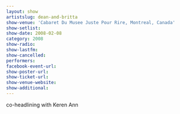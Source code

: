 ```yaml
---
layout: show
artistslug: dean-and-britta
show-venue: 'Cabaret Du Musee Juste Pour Rire, Montreal, Canada'
show-setlist: 
show-date: 2008-02-08
category: 2008
show-radio: 
show-lastfm: 
show-cancelled: 
performers: 
facebook-event-url: 
show-poster-url: 
show-ticket-url: 
show-venue-website: 
show-additional: 
---
```


co-headlining with Keren Ann